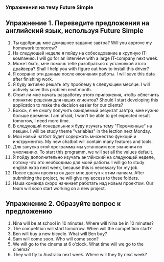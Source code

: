 ### Упражнения на тему Future Simple
## Упражнение 1. Переведите предложения на английский язык, используя Future Simple
1. Ты одобришь мое домашнее задание завтра? Will you approve my homework tomorrow?
2. На следующей неделе я пойду на собеседование в крупную IT-компанию. I will go for an interview with a large IT-company next week.
3. Может быть, мне помочь тебе разобраться с установкой этого драйвера? Shall I help you with figure out how to install this driver?
4. Я сохраню эти данные после окончания работы. I will save this data after finishing work.
5. Я буду активно решать эту проблему в следующем месяце. I will actively solve this problem next month.
6. Стоит ли мне начать разработку этого приложения, чтобы облегчить принятие решения для наших клиентов? Should I start developing this application to make the decision easier for our clients?
7. Боюсь, я не смогу получить ожидаемый резуьтат завтра, мне нужно больше времени. I am afraid, I won't be able to get expected result tomorrow, I need more time.
8. В следующий понедельник я буду изучать тему "Переменные" на лекции. I will be study theme "variables" in the lection next Monday.
9. Мой новый чатбот будет содержать множество функций и инструментов. My new chatbot will contain many features and tools.
10. Для запуска этой программы мы установим все значения по умолчанию. To start this programm, we will set all the values default.
11. Я пойду дополнительно изучать англйиский на следующей неделе, потому что это необходимо для моей работы. I will go to study english extra next week, because this is necessary for my job.
12. После сдачи проекта он даст мне доступ к этим папкам. After submitting the project, he will give my access to these folders.
13. Наша команда скоро начинает работать над новым проектом. Our team will soon start working on a new project.
## Упражнение 2. Образуйте вопрос к предложению
1. Nina will be at school in 10 minutes. Where will Nina be in 10 minutes?
2. The competition will start tomorrow. When will the competition start?
3. Ben will buy a new bicycle. What will Ben buy?
4. Sam will come soon. Who will come soon?
5. We will go to the cinema at 6 o’clock. What time will we go to the cinema?
6. They will fly to Australia next week. Where will they fly next week?
